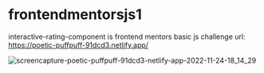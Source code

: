 # frontendmentorsjs1
interactive-rating-component is frontend mentors basic js challenge 
url: https://poetic-puffpuff-91dcd3.netlify.app/

![screencapture-poetic-puffpuff-91dcd3-netlify-app-2022-11-24-18_14_29](https://user-images.githubusercontent.com/106579572/203787724-7889d00c-ade5-454c-8937-c2d86bdcdc34.png)
